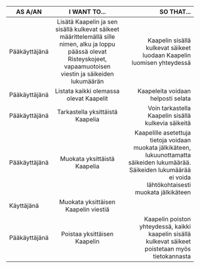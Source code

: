 |AS A/AN                                     |I WANT TO...                                |SO THAT...                                  |
|--------------------------------------------|:------------------------------------------:|-------------------------------------------:|
|Pääkäyttäjänä  |Lisätä Kaapelin ja sen sisällä kulkevat säikeet määrittelemällä sille nimen, alku ja loppu päässä olevat Risteyskojeet, vapaamuotoisen viestin ja säikeiden lukumäärän  |Kaapelin sisällä kulkevat säikeet luodaan Kaapelin luomisen yhteydessä  |
|Pääkäyttäjänä  |Listata kaikki olemassa olevat Kaapelit  |Kaapeleita voidaan helposti selata  |
|Pääkäyttäjänä  |Tarkastella yksittäistä Kaapelia  |Voin tarkastella Kaapelin sisällä kulkevia säikeitä  |
|Pääkäyttäjänä  |Muokata yksittäistä Kaapelia  |Kaapelille asetettuja tietoja voidaan muokata jälkikäteen, lukuunottamatta säikeiden lukumäärää. Säikeiden lukumäärää ei voida lähtökohtaisesti muokata jälkikäteen|
|Käyttäjänä  |Muokata yksittäisen Kaapelin viestiä  ||
|Pääkäyttäjänä  |Poistaa yksittäisen Kaapelin  |Kaapelin poiston yhteydessä, kaikki kaapelin sisällä kulkevat säikeet poistetaan myös tietokannasta  |
